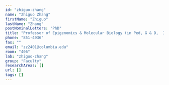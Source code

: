 ```yaml
---
id: "zhiguo-zhang"
name: "Zhiguo Zhang"
firstName: "Zhiguo"
lastName: "Zhang"
postNominalLetters: "PhD"
title: "Professor of Epigenomics & Molecular Biology (in Ped, G & D,  ICG)"
phone: "851-4936"
fax: ""
email: "zz2401@columbia.edu"
room: "406"
lab: "zhiguo-zhang"
group: "Faculty"
researchAreas: []
url: []
tags: []
---
```

